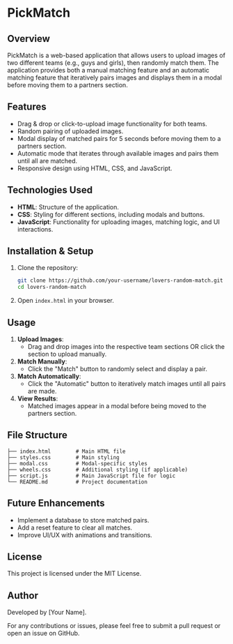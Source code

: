 # PickMatch

## Overview
PickMatch is a web-based application that allows users to upload images of two different teams (e.g., guys and girls), then randomly match them. The application provides both a manual matching feature and an automatic matching feature that iteratively pairs images and displays them in a modal before moving them to a partners section.

## Features
- Drag & drop or click-to-upload image functionality for both teams.
- Random pairing of uploaded images.
- Modal display of matched pairs for 5 seconds before moving them to a partners section.
- Automatic mode that iterates through available images and pairs them until all are matched.
- Responsive design using HTML, CSS, and JavaScript.

## Technologies Used
- **HTML**: Structure of the application.
- **CSS**: Styling for different sections, including modals and buttons.
- **JavaScript**: Functionality for uploading images, matching logic, and UI interactions.

## Installation & Setup
1. Clone the repository:
   ```bash
   git clone https://github.com/your-username/lovers-random-match.git
   cd lovers-random-match
   ```
2. Open `index.html` in your browser.

## Usage
1. **Upload Images**:
   - Drag and drop images into the respective team sections OR click the section to upload manually.
2. **Match Manually**:
   - Click the "Match" button to randomly select and display a pair.
3. **Match Automatically**:
   - Click the "Automatic" button to iteratively match images until all pairs are made.
4. **View Results**:
   - Matched images appear in a modal before being moved to the partners section.

## File Structure
```
├── index.html        # Main HTML file
├── styles.css        # Main styling
├── modal.css         # Modal-specific styles
├── wheels.css        # Additional styling (if applicable)
├── script.js         # Main JavaScript file for logic
└── README.md         # Project documentation
```

## Future Enhancements
- Implement a database to store matched pairs.
- Add a reset feature to clear all matches.
- Improve UI/UX with animations and transitions.

## License
This project is licensed under the MIT License.

## Author
Developed by [Your Name].

For any contributions or issues, please feel free to submit a pull request or open an issue on GitHub.

